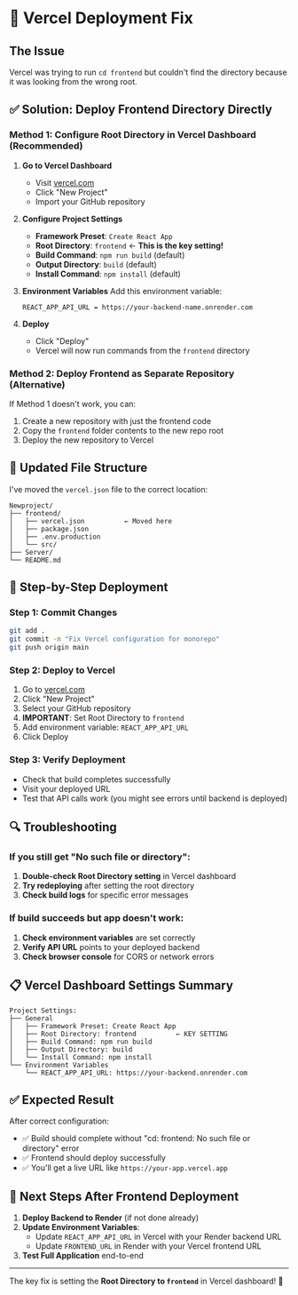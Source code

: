 # 🔧 Vercel Deployment Fix

## The Issue
Vercel was trying to run `cd frontend` but couldn't find the directory because it was looking from the wrong root.

## ✅ Solution: Deploy Frontend Directory Directly

### Method 1: Configure Root Directory in Vercel Dashboard (Recommended)

1. **Go to Vercel Dashboard**
   - Visit [vercel.com](https://vercel.com)
   - Click "New Project"
   - Import your GitHub repository

2. **Configure Project Settings**
   - **Framework Preset**: `Create React App`
   - **Root Directory**: `frontend` ← **This is the key setting!**
   - **Build Command**: `npm run build` (default)
   - **Output Directory**: `build` (default)
   - **Install Command**: `npm install` (default)

3. **Environment Variables**
   Add this environment variable:
   ```
   REACT_APP_API_URL = https://your-backend-name.onrender.com
   ```

4. **Deploy**
   - Click "Deploy"
   - Vercel will now run commands from the `frontend` directory

### Method 2: Deploy Frontend as Separate Repository (Alternative)

If Method 1 doesn't work, you can:

1. Create a new repository with just the frontend code
2. Copy the `frontend` folder contents to the new repo root
3. Deploy the new repository to Vercel

## 🔧 Updated File Structure

I've moved the `vercel.json` file to the correct location:

```
Newproject/
├── frontend/
│   ├── vercel.json          ← Moved here
│   ├── package.json
│   ├── .env.production
│   └── src/
├── Server/
└── README.md
```

## 🚀 Step-by-Step Deployment

### Step 1: Commit Changes
```bash
git add .
git commit -m "Fix Vercel configuration for monorepo"
git push origin main
```

### Step 2: Deploy to Vercel
1. Go to [vercel.com](https://vercel.com)
2. Click "New Project"
3. Select your GitHub repository
4. **IMPORTANT**: Set Root Directory to `frontend`
5. Add environment variable: `REACT_APP_API_URL`
6. Click Deploy

### Step 3: Verify Deployment
- Check that build completes successfully
- Visit your deployed URL
- Test that API calls work (you might see errors until backend is deployed)

## 🔍 Troubleshooting

### If you still get "No such file or directory":
1. **Double-check Root Directory setting** in Vercel dashboard
2. **Try redeploying** after setting the root directory
3. **Check build logs** for specific error messages

### If build succeeds but app doesn't work:
1. **Check environment variables** are set correctly
2. **Verify API URL** points to your deployed backend
3. **Check browser console** for CORS or network errors

## 📋 Vercel Dashboard Settings Summary

```
Project Settings:
├── General
│   ├── Framework Preset: Create React App
│   ├── Root Directory: frontend          ← KEY SETTING
│   ├── Build Command: npm run build
│   ├── Output Directory: build
│   └── Install Command: npm install
└── Environment Variables
    └── REACT_APP_API_URL: https://your-backend.onrender.com
```

## ✅ Expected Result

After correct configuration:
- ✅ Build should complete without "cd: frontend: No such file or directory" error
- ✅ Frontend should deploy successfully
- ✅ You'll get a live URL like `https://your-app.vercel.app`

## 🔄 Next Steps After Frontend Deployment

1. **Deploy Backend to Render** (if not done already)
2. **Update Environment Variables**:
   - Update `REACT_APP_API_URL` in Vercel with your Render backend URL
   - Update `FRONTEND_URL` in Render with your Vercel frontend URL
3. **Test Full Application** end-to-end

---

The key fix is setting the **Root Directory to `frontend`** in Vercel dashboard! 🎯